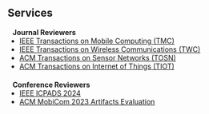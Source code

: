 ## Services
<!-- 
<h4 style="margin:0 10px 0;">Conference Reviewers</h4>

<ul style="margin:0 0 5px;">
  <li><a href="http://cvpr2023.thecvf.com/"><autocolor>IEEE/CVF Conference on Computer Vision and Pattern Recognition (CVPR) 2021-2023</autocolor></a></li>
  <li><a href="http://iccv2021.thecvf.com/"><autocolor>IEEE/CVF International Conference on Computer Vision (ICCV) 2021</autocolor></a></li>
  <li><a href="https://eccv2022.ecva.net/"><autocolor>European Conference on Computer Vision (ECCV) 2022</autocolor></a></li>
</ul> -->

<h4 style="margin:0 10px 0;">Journal Reviewers</h4>

<ul style="margin:0 0 20px;">
  <li><a href="https://ieeexplore.ieee.org/xpl/RecentIssue.jsp?punumber=7755"><autocolor>IEEE Transactions on Mobile Computing (TMC)</autocolor></a></li>
  <li><a href="https://ieeexplore.ieee.org/xpl/RecentIssue.jsp?punumber=7693"><autocolor>IEEE Transactions on Wireless Communications (TWC)</autocolor></a></li>
  <li><a href="https://dl.acm.org/journal/tosn"><autocolor>ACM Transactions on Sensor Networks (TOSN)</autocolor></a></li>
  <li><a href="https://dl.acm.org/journal/tiot"><autocolor>ACM Transactions on Internet of Things (TIOT)</autocolor></a></li>
</ul>

<h4 style="margin:0 10px 0;">Conference Reviewers</h4>

<ul style="margin:0 0 20px;">
  <li><a href="https://attend.ieee.org/icpads/"><autocolor>IEEE ICPADS 2024</autocolor></a></li>
  <li><a href="https://ieeexplore.ieee.org/xpl/RecentIssue.jsp?punumber=7755"><autocolor>ACM MobiCom 2023 Artifacts Evaluation</autocolor></a></li>
</ul>

<div style="max-width:125px; height:60px; margin:auto;">
  <script type='text/javascript' id='clustrmaps' src='//cdn.clustrmaps.com/map_v2.js?cl=ffffff&w=a&t=n&d=7IM6Imp2Of47qjiLYjNu8OnZBLJhF3vCsqXiKh9zdXU'></script>
</div>